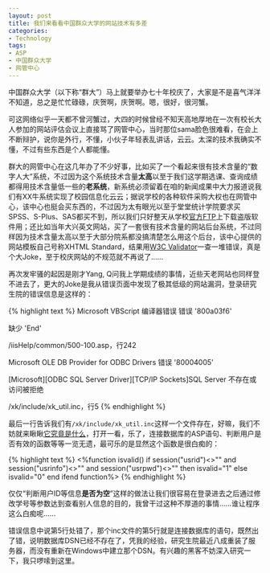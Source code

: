 ```yaml
---
layout: post
title: 我们来看看中国群众大学的网站技术有多差
categories:
- Technology
tags:
- ASP
- 中国群众大学
- 网管中心
---
```


中国群众大学（以下称“群大”）马上就要举办七十年校庆了，大家是不是喜气洋洋不知道，总之是忙忙碌碌，庆贺啊，庆贺啊。嗯，很好，很河蟹。

可这网络似乎一天都不曾河蟹过，大四的时候曾经不知天高地厚地在一次有校长大人参加的网站评估会议上直接骂了网管中心，当时那位sama脸色很难看，在会上不断辩护，说你是外行，不懂，小伙子年轻表乱讲话，云云。太深的技术我确实不懂，不过有些东西是个人都能懂。

群大的网管中心在这几年办了不少好事，比如买了一个看起来很有技术含量的“数字人大”系统，不过因为这个系统技术含量**太高**以至于我们这学期选课、查询成绩都得用技术含量低一些的**老系统**，新系统必须留着在咱的新闻成果中大力报道说我们有XX牛系统实现了校园信息化云云；据说学校的各种软件采购大权也在网管中心，该中心也挺会买东西的，不过因为太有眼光以至于堂堂统计学院要求买SPSS、S-Plus、SAS都买不到，所以我们只好整天从学校[官方FTP](ftp://softwareftp.ruc.edu.cn/)上下载盗版软件用；还比如当年大兴英文网站，买了一套很有技术含量的网站后台系统，不过同样因为技术含量太高以至于大部分院系都没搞清楚怎么用这个后台，该中心提供的网站模板自己号称XHTML Standard，结果用[W3C Validator](http://validator.w3.org/)一查一堆错误，真是个大Joke，至于校庆网站的不规范就不再说了……

再次发牢骚的起因是刚才Yang, Q问我上学期成绩的事情，近些天老网站也同样登不进去了，更大的Joke是我从错误页面中发现了极其低级的网站漏洞，登录研究生院的错误信息是这样的：

{% highlight text %}
Microsoft VBScript 编译器错误 错误 '800a03f6'

缺少 'End'

/iisHelp/common/500-100.asp，行242

Microsoft OLE DB Provider for ODBC Drivers 错误 '80004005'

[Microsoft][ODBC SQL Server Driver][TCP/IP Sockets]SQL Server 不存在或访问被拒绝

/xk/include/xk_util.inc，行5
{% endhighlight %}

最后一行告诉我们有`/xk/include/xk_util.inc`这样一个文件存在，好嘛，我们不妨就来瞅瞅[它究竟是什么](http://202.112.126.188//xk/include/xk_util.inc)，打开一看，乐了，连接数据库的ASP语句、判断用户是否有效的函数等等一览无遗，最可乐的是显然这个函数是很白痴的：

{% highlight text %}
<%function isvalid()
if session("usrid")<>"" and session("usrinfo")<>"" and session("usrpwd")<>"" 
then
isvalid="1"
else
isvalid="0"
end 
ifend 
function%>
{% endhighlight %}

仅仅“判断用户ID等信息**是否为空**”这样的做法让我们很容易在登录进去之后通过修改学号等参数达到查看别人信息的目的，我曾干过这种不厚道的事情……谁让程序这么白痴呢……

错误信息中说第5行处错了，那个inc文件的第5行就是连接数据库的语句，既然出了错，说明数据库DSN已经不存在了，凭我的经验，研究生院最近八成重装了服务器，而没有重新在Windows中建立那个DSN。有兴趣的黑客不妨深入研究一下，我只啰嗦到这里。

